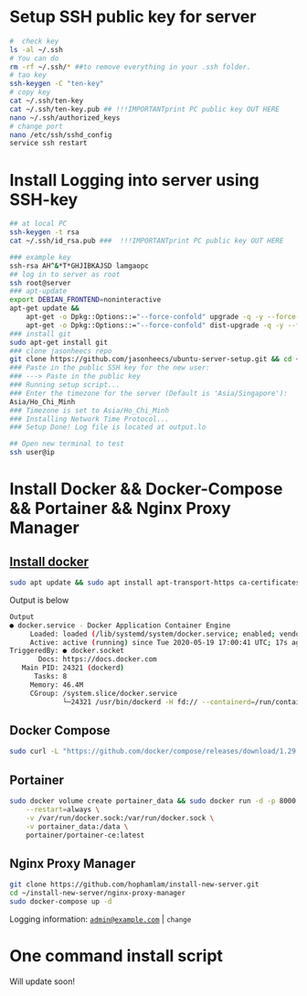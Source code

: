 # Setup SSH public key for server

```bash
#  check key
ls -al ~/.ssh
# You can do
rm -rf ~/.ssh/* ##to remove everything in your .ssh folder.
# tạo key
ssh-keygen -C "ten-key"
# copy key
cat ~/.ssh/ten-key
cat ~/.ssh/ten-key.pub ## !!!IMPORTANTprint PC public key OUT HERE
nano ~/.ssh/authorized_keys
# change port
nano /etc/ssh/sshd_config
service ssh restart
```

# Install Logging into server using SSH-key

```bash
## at local PC
ssh-keygen -t rsa
cat ~/.ssh/id_rsa.pub ###  !!!IMPORTANTprint PC public key OUT HERE

### example key
ssh-rsa AH^&*T*GHJIBKAJSD lamgaopc
## log in to server as root
ssh root@server
### apt-update
export DEBIAN_FRONTEND=noninteractive
apt-get update &&
    apt-get -o Dpkg::Options::="--force-confold" upgrade -q -y --force-yes &&
    apt-get -o Dpkg::Options::="--force-confold" dist-upgrade -q -y --force-yes
### install git
sudo apt-get install git
### clone jasonheecs repo
git clone https://github.com/jasonheecs/ubuntu-server-setup.git && cd ~/ubuntu-server-setup/ && bash setup.sh
### Paste in the public SSH key for the new user:
### ---> Paste in the public key
### Running setup script...
### Enter the timezone for the server (Default is 'Asia/Singapore'):
Asia/Ho_Chi_Minh
### Timezone is set to Asia/Ho_Chi_Minh
### Installing Network Time Protocol...
### Setup Done! Log file is located at output.lo

## Open new terminal to test
ssh user@ip
```

# Install Docker && Docker-Compose && Portainer && Nginx Proxy Manager

## [Install docker](https://www.digitalocean.com/community/tutorials/how-to-install-and-use-docker-on-ubuntu-20-04)

```bash
sudo apt update && sudo apt install apt-transport-https ca-certificates curl software-properties-common -y && curl -fsSL https://download.docker.com/linux/ubuntu/gpg | sudo apt-key add - && sudo add-apt-repository "deb [arch=amd64] https://download.docker.com/linux/ubuntu focal stable" && apt-cache policy docker-ce && sudo apt install docker-ce -y && sudo systemctl status docker
```

Output is below

```bash
Output
● docker.service - Docker Application Container Engine
     Loaded: loaded (/lib/systemd/system/docker.service; enabled; vendor preset: enabled)
     Active: active (running) since Tue 2020-05-19 17:00:41 UTC; 17s ago
TriggeredBy: ● docker.socket
       Docs: https://docs.docker.com
   Main PID: 24321 (dockerd)
      Tasks: 8
     Memory: 46.4M
     CGroup: /system.slice/docker.service
             └─24321 /usr/bin/dockerd -H fd:// --containerd=/run/containerd/containerd.sock
```

## Docker Compose

```bash
sudo curl -L "https://github.com/docker/compose/releases/download/1.29.2/docker-compose-$(uname -s)-$(uname -m)" -o /usr/local/bin/docker-compose &&sudo chmod +x /usr/local/bin/docker-compose && docker-compose --version
```

## Portainer

```bash
sudo docker volume create portainer_data && sudo docker run -d -p 8000:8000 -p 9443:9443 --name portainer \
    --restart=always \
    -v /var/run/docker.sock:/var/run/docker.sock \
    -v portainer_data:/data \
    portainer/portainer-ce:latest
```

## Nginx Proxy Manager

```bash
git clone https://github.com/hophamlam/install-new-server.git
cd ~/install-new-server/nginx-proxy-manager
sudo docker-compose up -d
```

Logging information: <code>admin@example.com</code> | <code>change</code>

# One command install script

Will update soon!
